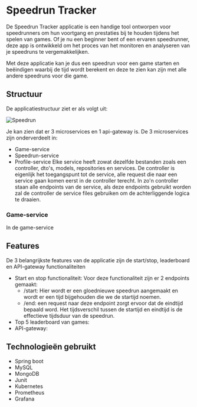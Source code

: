 # Speedrun Tracker
De Speedrun Tracker applicatie is een handige tool ontworpen voor speedrunners om hun voortgang en prestaties bij te houden tijdens het spelen van games. Of je nu een beginner bent of een ervaren speedrunner, deze app is ontwikkeld om het proces van het monitoren en analyseren van je speedruns te vergemakkelijken.

Met deze applicatie kan je dus een speedrun voor een game starten en beëindigen waarbij de tijd wordt berekent en deze te zien kan zijn met alle andere speedruns voor die game.
## Structuur
De applicatiestructuur ziet er als volgt uit:

![Speedrun](https://github.com/MichielDausy/EnterpriseDevExp/assets/91216885/ddce5ac4-3035-443f-9b37-eceb346a4e87)

Je kan zien dat er 3 microservices en 1 api-gateway is. De 3 microservices zijn onderverdeelt in:
- Game-service
- Speedrun-service
- Profile-service
Elke service heeft zowat dezelfde bestanden zoals een controller, dto's, models, repositories en services.
De controller is eigenlijk het toegangspunt tot de service, alle request die naar een service gaan komen eerst in de controller terecht. In zo'n controller staan alle endpoints van de service, als deze endpoints gebruikt worden zal de controller de service files gebruiken om de achterliggende logica te draaien.
### Game-service
In de game-service 
## Features
De 3 belangrijkste features van de applicatie zijn de start/stop, leaderboard en API-gateway functionaliteiten
- Start en stop functionaliteit: Voor deze functionaliteit zijn er 2 endpoints gemaakt:
  - /start: Hier wordt er een gloednieuwe speedrun aangemaakt en wordt er een tijd bijgehouden die we de startijd noemen.
  - /end: een request naar deze endpoint zorgt ervoor dat de eindtijd bepaald word. Het tijdsverschil tussen de startijd en eindtijd is de effectieve tijdsduur van de speedrun.
- Top 5 leaderboard van games:
- API-gateway: 
## Technologieën gebruikt
- Spring boot
- MySQL
- MongoDB
- Junit
- Kubernetes
- Prometheus
- Grafana
